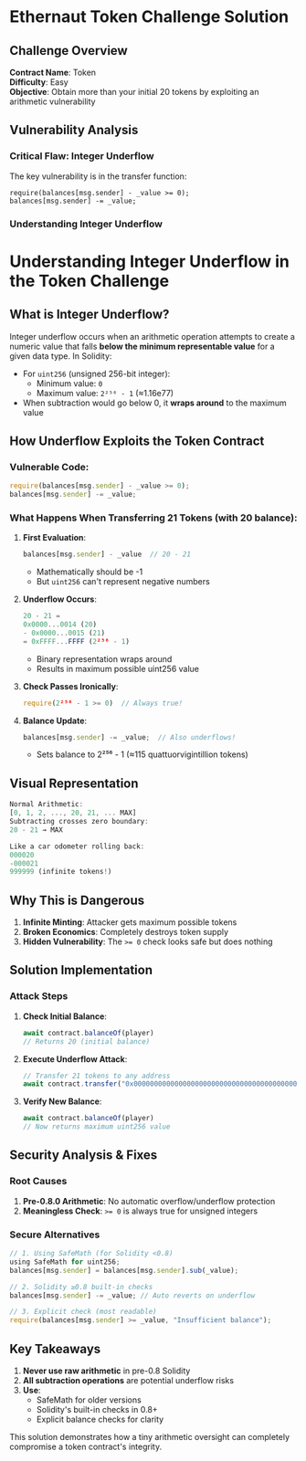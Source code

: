 # Ethernaut Token Challenge Solution

## Challenge Overview
**Contract Name**: Token  
**Difficulty**: Easy  
**Objective**: Obtain more than your initial 20 tokens by exploiting an arithmetic vulnerability

## Vulnerability Analysis

### Critical Flaw: Integer Underflow
The key vulnerability is in the transfer function:
```solidity
require(balances[msg.sender] - _value >= 0);
balances[msg.sender] -= _value;
```

### Understanding Integer Underflow
# Understanding Integer Underflow in the Token Challenge

## What is Integer Underflow?

Integer underflow occurs when an arithmetic operation attempts to create a numeric value that falls **below the minimum representable value** for a given data type. In Solidity:

- For `uint256` (unsigned 256-bit integer):
  - Minimum value: `0`
  - Maximum value: `2²⁵⁶ - 1` (≈1.16e77)
- When subtraction would go below 0, it **wraps around** to the maximum value

## How Underflow Exploits the Token Contract

### Vulnerable Code:
```js
require(balances[msg.sender] - _value >= 0);
balances[msg.sender] -= _value;
```

### What Happens When Transferring 21 Tokens (with 20 balance):

1. **First Evaluation**:
   ```js
   balances[msg.sender] - _value  // 20 - 21
   ```
   - Mathematically should be -1
   - But `uint256` can't represent negative numbers

2. **Underflow Occurs**:
   ```js
   20 - 21 = 
   0x0000...0014 (20) 
   - 0x0000...0015 (21) 
   = 0xFFFF...FFFF (2²⁵⁶ - 1)
   ```
   - Binary representation wraps around
   - Results in maximum possible uint256 value

3. **Check Passes Ironically**:
   ```js
   require(2²⁵⁶ - 1 >= 0)  // Always true!
   ```

4. **Balance Update**:
   ```js
   balances[msg.sender] -= _value;  // Also underflows!
   ```
   - Sets balance to 2²⁵⁶ - 1 (≈115 quattuorvigintillion tokens)

## Visual Representation

```js
Normal Arithmetic:
[0, 1, 2, ..., 20, 21, ... MAX]
Subtracting crosses zero boundary:
20 - 21 → MAX

Like a car odometer rolling back:
000020
-000021
999999 (infinite tokens!)
```

## Why This is Dangerous

1. **Infinite Minting**: Attacker gets maximum possible tokens
2. **Broken Economics**: Completely destroys token supply
3. **Hidden Vulnerability**: The `>= 0` check looks safe but does nothing

## Solution Implementation

### Attack Steps
1. **Check Initial Balance**:
   ```javascript
   await contract.balanceOf(player)
   // Returns 20 (initial balance)
   ```

2. **Execute Underflow Attack**:
   ```javascript
   // Transfer 21 tokens to any address
   await contract.transfer("0x0000000000000000000000000000000000000000", 21)
   ```

3. **Verify New Balance**:
   ```javascript
   await contract.balanceOf(player)
   // Now returns maximum uint256 value
   ```

## Security Analysis & Fixes

### Root Causes
1. **Pre-0.8.0 Arithmetic**: No automatic overflow/underflow protection
2. **Meaningless Check**: `>= 0` is always true for unsigned integers

### Secure Alternatives
```js
// 1. Using SafeMath (for Solidity <0.8)
using SafeMath for uint256;
balances[msg.sender] = balances[msg.sender].sub(_value);

// 2. Solidity ≥0.8 built-in checks
balances[msg.sender] -= _value; // Auto reverts on underflow

// 3. Explicit check (most readable)
require(balances[msg.sender] >= _value, "Insufficient balance");
```

## Key Takeaways
1. **Never use raw arithmetic** in pre-0.8 Solidity
2. **All subtraction operations** are potential underflow risks
3. **Use**: 
   - SafeMath for older versions
   - Solidity's built-in checks in 0.8+
   - Explicit balance checks for clarity

This solution demonstrates how a tiny arithmetic oversight can completely compromise a token contract's integrity.
